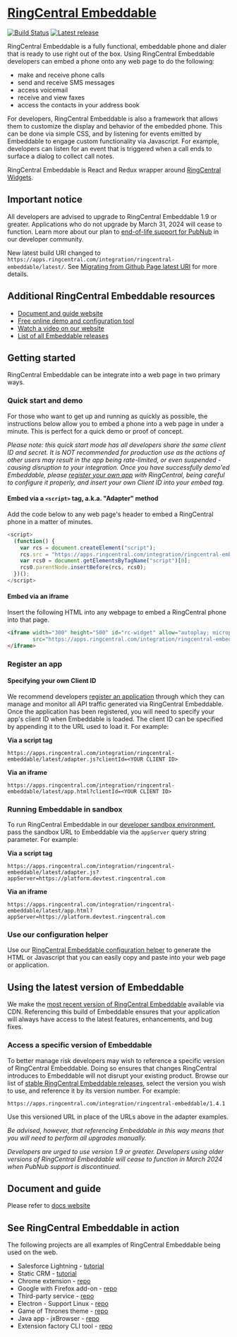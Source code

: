 # [RingCentral Embeddable](https://apps.ringcentral.com/integration/ringcentral-embeddable/latest/)

[![Build Status](https://github.com/ringcentral/ringcentral-embeddable/workflows/CI%20Pipeline/badge.svg?branch=master)](https://github.com/ringcentral/ringcentral-embeddable/actions)
[![Latest release](https://img.shields.io/github/v/release/ringcentral/ringcentral-embeddable)](https://github.com/ringcentral/ringcentral-embeddable/releases)

RingCentral Embeddable is a fully functional, embeddable phone and dialer that is ready to use right out of the box. Using RingCentral Embeddable developers can embed a phone onto any web page to do the following:

* make and receive phone calls
* send and receive SMS messages
* access voicemail
* receive and view faxes
* access the contacts in your address book

For developers, RingCentral Embeddable is also a framework that allows them to customize the display and behavior of the embedded phone. This can be done via simple CSS, and by listening for events emitted by Embeddable to engage custom functionality via Javascript. For example, developers can listen for an event that is triggered when a call ends to surface a dialog to collect call notes. 

RingCentral Embeddable is React and Redux wrapper around [RingCentral Widgets](https://github.com/ringcentral/ringcentral-js-widgets).

## Important notice

All developers are advised to upgrade to RingCentral Embeddable 1.9 or greater. Applications who do not upgrade by March 31, 2024 will cease to function. Learn more about our plan to [end-of-life support for PubNub](https://community.ringcentral.com/articles/116312/end-of-life-for-pubnub-event-delivery-scheduled-fo.html) in our developer community.

New latest build URI changed to `https://apps.ringcentral.com/integration/ringcentral-embeddable/latest/`. See [Migrating from Github Page latest URI](https://ringcentral.github.io/ringcentral-embeddable/docs/integration/new-latest-uri.md) for more details.

## Additional RingCentral Embeddable resources

* [Document and guide website](https://ringcentral.github.io/ringcentral-embeddable/docs)
* [Free online demo and configuration tool](https://apps.ringcentral.com/integration/ringcentral-embeddable/latest/)
* [Watch a video on our website](https://developers.ringcentral.com/embeddable-voice)
* [List of all Embeddable releases](https://github.com/ringcentral/ringcentral-embeddable/releases)

## Getting started

RingCentral Embeddable can be integrate into a web page in two primary ways. 

### Quick start and demo

For those who want to get up and running as quickly as possible, the instructions below allow you to embed a phone into a web page in under a minute. This is perfect for a quick demo or proof of concept. 

*Please note: this quick start mode has all developers share the same client ID and secret. It is NOT recommended for production use as the actions of other users may result in the app being rate-limited, or even suspended - causing disruption to your integration. Once you have successfully demo'ed Embeddable, please [register your own app](docs/config-client-id-and-secret.md) with RingCentral, being careful to configure it properly, and insert your own Client ID into your embed tag.*

#### Embed via a `<script>` tag, a.k.a. "Adapter" method

Add the code below to any web page's header to embed a RingCentral phone in a matter of minutes.

```js
<script>
  (function() {
    var rcs = document.createElement("script");
    rcs.src = "https://apps.ringcentral.com/integration/ringcentral-embeddable/latest/adapter.js";
    var rcs0 = document.getElementsByTagName("script")[0];
    rcs0.parentNode.insertBefore(rcs, rcs0);
  })();
</script>
```

#### Embed via an iframe

Insert the following HTML into any webpage to embed a RingCentral phone into that page. 

```html
<iframe width="300" height="500" id="rc-widget" allow="autoplay; microphone"
        src="https://apps.ringcentral.com/integration/ringcentral-embeddable/latest/app.html">
</iframe>
```

### Register an app

#### Specifying your own Client ID

We recommend developers [register an application](https://developers.ringcentral.com/guide/getting-started/register-app) through which they can manage and monitor all API traffic generated via RingCentral Embeddable. Once the application has been registered, you will need to specify your app's client ID when Embeddable is loaded. The client ID can be specified by appending it to the URL used to load it. For example:

**Via a script tag**
```
https://apps.ringcentral.com/integration/ringcentral-embeddable/latest/adapter.js?clientId=<YOUR CLIENT ID>
```

**Via an iframe**
```
https://apps.ringcentral.com/integration/ringcentral-embeddable/latest/app.html?clientId=<YOUR CLIENT ID>
```

### Running Embeddable in sandbox

To run RingCentral Embeddable in our [developer sandbox environment](https://developers.ringcentral.com/guide/getting-started/using-sandbox), pass the sandbox URL to Embeddable via the `appServer` query string parameter. For example:

**Via a script tag**
```
https://apps.ringcentral.com/integration/ringcentral-embeddable/latest/adapter.js?appServer=https://platform.devtest.ringcentral.com
```

**Via an iframe**
```
https://apps.ringcentral.com/integration/ringcentral-embeddable/latest/app.html?appServer=https://platform.devtest.ringcentral.com
```

### Use our configuration helper

Use our [RingCentral Embeddable configuration helper](https://apps.ringcentral.com/integration/ringcentral-embeddable/latest/) to generate the HTML or Javascript that you can easily copy and paste into your web page or application.

## Using the latest version of Embeddable

We make the [most recent version of RingCentral Embeddable](https://apps.ringcentral.com/integration/ringcentral-embeddable/latest/) available via CDN. Referencing this build of Embeddable ensures that your application will always have access to the latest features, enhancements, and bug fixes.

### Access a specific version of Embeddable

To better manage risk developers may wish to reference a specific version of RingCentral Embeddable. Doing so ensures that changes RingCentral introduces to Embeddable will not disrupt your existing product. Browse our list of [stable RingCentral Embeddable releases](https://github.com/ringcentral/ringcentral-embeddable/releases), select the version you wish to use, and reference it by its version number. For example:

```
https://apps.ringcentral.com/integration/ringcentral-embeddable/1.4.1
```

Use this versioned URL in place of the URLs above in the adapter examples. 

*Be advised, however, that referencing Embeddable in this way means that you will need to perform all upgrades manually.*

*Developers are urged to use version 1.9 or greater. Developers using older versions of RingCentral Embeddable will cease to function in March 2024 when PubNub support is discontinued.*

## Document and guide

Please refer to [docs website](https://ringcentral.github.io/ringcentral-embeddable/docs)


## See RingCentral Embeddable in action

The following projects are all examples of RingCentral Embeddable being used on the web.

* Salesforce Lightning - [tutorial](https://ringcentral-web-widget-demos.readthedocs.io/en/latest/salesforce_lightning/tutorial/)
* Static CRM - [tutorial](https://ringcentral-web-widget-demos.readthedocs.io/en/latest/static_crm/tutorial/)
* Chrome extension - [repo](https://github.com/embbnux/ringcentral-embeddable-voice-extension)
* Google with Firefox add-on - [repo](https://github.com/embbnux/ringcentral-embeddable-for-google-firefox-addon)
* Third-party service - [repo](https://github.com/embbnux/ringcentral-embeddable-voice-with-third-party)
* Electron - Support Linux - [repo](https://github.com/embbnux/ringcentral-embeddable-voice-app)
* Game of Thrones theme - [repo](https://github.com/embbnux/ringcentral-web-widget-styles)
* Java app - jxBrowser - [repo](https://github.com/tylerlong/jxbrowser-webrtc)
* Extension factory CLI tool - [repo](https://github.com/ringcentral/ringcentral-embeddable-extension-factory)
